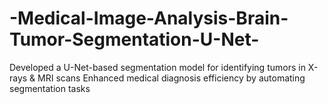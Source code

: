 # -Medical-Image-Analysis-Brain-Tumor-Segmentation-U-Net-
 Developed a U-Net-based segmentation model for identifying tumors in X-rays &amp; MRI scans  Enhanced medical diagnosis efficiency by automating segmentation tasks
